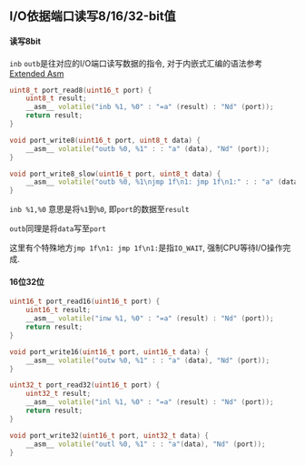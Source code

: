 ## I/O依据端口读写8/16/32-bit值 

#### 读写8bit
`inb` `outb`是往对应的I/O端口读写数据的指令, 对于内嵌式汇编的语法参考[Extended Asm](https://gcc.gnu.org/onlinedocs/gcc/Extended-Asm.html)   
```CPP
uint8_t port_read8(uint16_t port) {
	uint8_t result;
	__asm__ volatile("inb %1, %0" : "=a" (result) : "Nd" (port));
	return result;
}

void port_write8(uint16_t port, uint8_t data) {
	__asm__ volatile("outb %0, %1" : : "a" (data), "Nd" (port));
}

void port_write8_slow(uint16_t port, uint8_t data) {
	__asm__ volatile("outb %0, %1\njmp 1f\n1: jmp 1f\n1:" : : "a" (data), "Nd" (port));
}

```

`inb %1,%0` 意思是将`%1`到`%0`, 即`port`的数据至`result`

`outb`同理是将`data`写至`port`

这里有个特殊地方`jmp 1f\n1: jmp 1f\n1:`是指`IO_WAIT`, 强制CPU等待I/O操作完成.

#### 16位32位

```CPP
uint16_t port_read16(uint16_t port) {
	uint16_t result;
	__asm__ volatile("inw %1, %0" : "=a" (result) : "Nd" (port));
	return result;
}

void port_write16(uint16_t port, uint16_t data) {
	__asm__ volatile("outw %0, %1" : : "a" (data), "Nd" (port));
}

uint32_t port_read32(uint16_t port) {
	uint32_t result;
	__asm__ volatile("inl %1, %0" : "=a" (result) : "Nd" (port));
	return result;
}

void port_write32(uint16_t port, uint32_t data) {
	__asm__ volatile("outl %0, %1" : : "a"(data), "Nd" (port));
}
```





